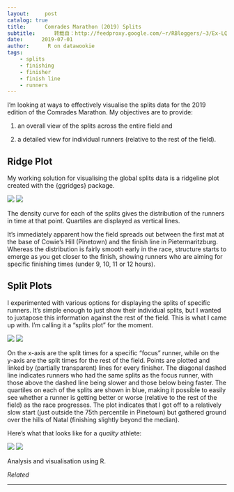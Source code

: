 ```yaml
---
layout:     post
catalog: true
title:      Comrades Marathon (2019) Splits
subtitle:      转载自：http://feedproxy.google.com/~r/RBloggers/~3/Ex-LQfwlXro/
date:      2019-07-01
author:      R on datawookie
tags:
    - splits
    - finishing
    - finisher
    - finish line
    - runners
---
```






I’m looking at ways to effectively visualise the splits data for the 2019 edition of the Comrades Marathon. My objectives are to provide:

1. an overall view of the splits across the entire field and

1. a detailed view for individual runners (relative to the rest of the field).


## Ridge Plot

My working solution for visualising the global splits data is a ridgeline plot created with the {ggridges} package.

![](https://datawookie.netlify.com/img/2019/07/comrades-2019-splits-ridges.svg?is-pending-load=1)
![](https://datawookie.netlify.com/img/2019/07/comrades-2019-splits-ridges.svg)


The density curve for each of the splits gives the distribution of the runners in time at that point. Quartiles are displayed as vertical lines.

It’s immediately apparent how the field spreads out between the first mat at the base of Cowie’s Hill (Pinetown) and the finish line in Pietermaritzburg. Whereas the distribution is fairly smooth early in the race, structure starts to emerge as you get closer to the finish, showing runners who are aiming for specific finishing times (under 9, 10, 11 or 12 hours).

## Split Plots

I experimented with various options for displaying the splits of specific runners. It’s simple enough to just show their individual splits, but I wanted to juxtapose this information against the rest of the field. This is what I came up with. I’m calling it a “splits plot” for the moment.

![](https://i1.wp.com/datawookie.netlify.com/img/2019/07/comrades-2019-splits-54898.png?w=456&is-pending-load=1#038;ssl=1)
![](https://i1.wp.com/datawookie.netlify.com/img/2019/07/comrades-2019-splits-54898.png?w=456&ssl=1)


On the x-axis are the split times for a specific “focus” runner, while on the y-axis are the split times for the rest of the field. Points are plotted and linked by (partially transparent) lines for every finisher. The diagonal dashed line indicates runners who had the same splits as the focus runner, with those above the dashed line being slower and those below being faster. The quartiles on each of the splits are shown in blue, making it possible to easily see whether a runner is getting better or worse (relative to the rest of the field) as the race progresses. The plot indicates that I got off to a relatively slow start (just outside the 75th percentile in Pinetown) but gathered ground over the hills of Natal (finishing slightly beyond the median).

Here’s what that looks like for a *quality* athlete:

![](https://i0.wp.com/datawookie.netlify.com/img/2019/07/comrades-2019-splits-30929.png?w=456&is-pending-load=1#038;ssl=1)
![](https://i0.wp.com/datawookie.netlify.com/img/2019/07/comrades-2019-splits-30929.png?w=456&ssl=1)


Analysis and visualisation using R.


*Related*







---
